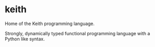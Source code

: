 # keith
Home of the Keith programming language.

Strongly, dynamically typed functional programming language with a Python like syntax.
